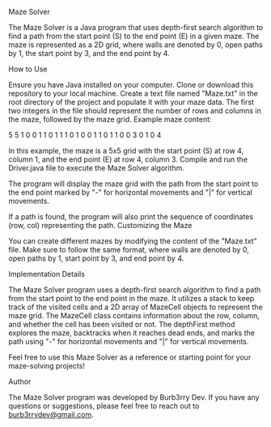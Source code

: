Maze Solver

The Maze Solver is a Java program that uses depth-first search algorithm to find a path from the start point (S) to the end point (E) in a given maze. The maze is represented as a 2D grid, where walls are denoted by 0, open paths by 1, the start point by 3, and the end point by 4.

How to Use

Ensure you have Java installed on your computer.
Clone or download this repository to your local machine.
Create a text file named "Maze.txt" in the root directory of the project and populate it with your maze data. The first two integers in the file should represent the number of rows and columns in the maze, followed by the maze grid.
Example maze content:

5 5
1 0 0 1 1
0 1 1 1 0
1 0 0 1 1
0 1 1 0 0
3 0 1 0 4

In this example, the maze is a 5x5 grid with the start point (S) at row 4, column 1, and the end point (E) at row 4, column 3.
Compile and run the Driver.java file to execute the Maze Solver algorithm.

The program will display the maze grid with the path from the start point to the end point marked by "-" for horizontal movements and "|" for vertical movements.

If a path is found, the program will also print the sequence of coordinates (row, col) representing the path.
Customizing the Maze

You can create different mazes by modifying the content of the "Maze.txt" file. Make sure to follow the same format, where walls are denoted by 0, open paths by 1, start point by 3, and end point by 4.

Implementation Details

The Maze Solver program uses a depth-first search algorithm to find a path from the start point to the end point in the maze. It utilizes a stack to keep track of the visited cells and a 2D array of MazeCell objects to represent the maze grid. The MazeCell class contains information about the row, column, and whether the cell has been visited or not. The depthFirst method explores the maze, backtracks when it reaches dead ends, and marks the path using "-" for horizontal movements and "|" for vertical movements.

Feel free to use this Maze Solver as a reference or starting point for your maze-solving projects!

Author

The Maze Solver program was developed by Burb3rry Dev. If you have any questions or suggestions, please feel free to reach out to burb3rrydev@gmail.com.
